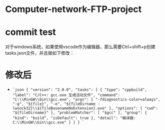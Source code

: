 # Computer-network-FTP-project
# commit test

对于windows系统，如果使用vscode作为编辑器，那么需要Ctrl+shift+p创建tasks.json文件，并且做如下修改：

# 修改后

- `` `json
    {
        "version": "2.0.0",
        "tasks": [
            {
                "type": "cppbuild",
                "label": "C/C++: gcc.exe 生成活动文件",
                "command": "C:\\MinGW\\bin\\gcc.exe",
                "args": [
                    "-fdiagnostics-color=always",
                    "-g",
                    "${file}",
                    "-o",
                    "${fileDirname -lwsock32}\\${fileBasenameNoExtension}.exe"
                ],
                "options": {
                    "cwd": "${fileDirname}"
                },
                "problemMatcher": [
                    "$gcc"
                ],
                "group": {
                    "kind": "build",
                    "isDefault": true
                },
                "detail": "编译器: C:\\MinGW\\bin\\gcc.exe"
            }
        ]
    }
    ` ``

